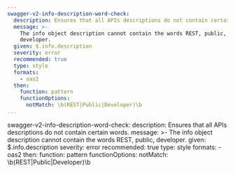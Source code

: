 ```yaml
---
swagger-v2-info-description-word-check:
  description: Ensures that all APIs descriptions do not contain certain words.
  message: >-
    The info object description cannot contain the words REST, public,
    developer.
  given: $.info.description
  severity: error
  recommended: true
  type: style
  formats:
    - oas2
  then:
    function: pattern
    functionOptions:
      notMatch: \b(REST|Public|Developer)\b
...
```

swagger-v2-info-description-word-check:
  description: Ensures that all APIs descriptions do not contain certain words.
  message: >-
    The info object description cannot contain the words REST, public,
    developer.
  given: $.info.description
  severity: error
  recommended: true
  type: style
  formats:
    - oas2
  then:
    function: pattern
    functionOptions:
      notMatch: \b(REST|Public|Developer)\b
